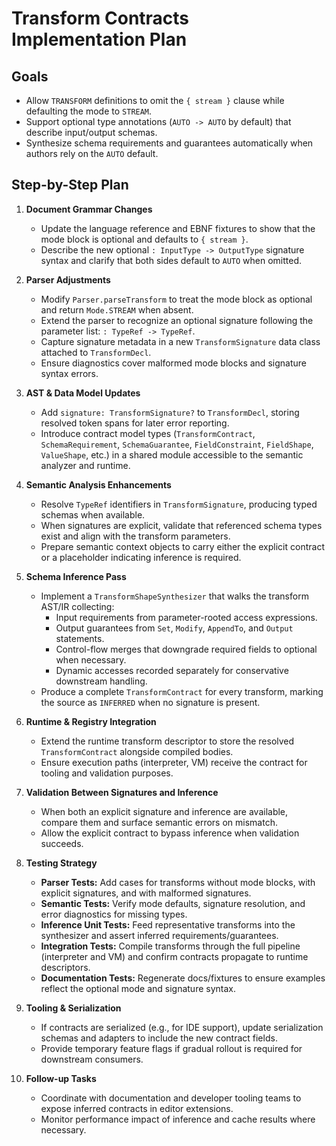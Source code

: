 # Transform Contracts Implementation Plan

## Goals
- Allow `TRANSFORM` definitions to omit the `{ stream }` clause while defaulting the mode to `STREAM`.
- Support optional type annotations (`AUTO -> AUTO` by default) that describe input/output schemas.
- Synthesize schema requirements and guarantees automatically when authors rely on the `AUTO` default.

## Step-by-Step Plan

1. **Document Grammar Changes**
   - Update the language reference and EBNF fixtures to show that the mode block is optional and defaults to `{ stream }`.
   - Describe the new optional `: InputType -> OutputType` signature syntax and clarify that both sides default to `AUTO` when omitted.

2. **Parser Adjustments**
   - Modify `Parser.parseTransform` to treat the mode block as optional and return `Mode.STREAM` when absent.
   - Extend the parser to recognize an optional signature following the parameter list: `: TypeRef -> TypeRef`.
   - Capture signature metadata in a new `TransformSignature` data class attached to `TransformDecl`.
   - Ensure diagnostics cover malformed mode blocks and signature syntax errors.

3. **AST & Data Model Updates**
   - Add `signature: TransformSignature?` to `TransformDecl`, storing resolved token spans for later error reporting.
   - Introduce contract model types (`TransformContract`, `SchemaRequirement`, `SchemaGuarantee`, `FieldConstraint`, `FieldShape`, `ValueShape`, etc.) in a shared module accessible to the semantic analyzer and runtime.

4. **Semantic Analysis Enhancements**
   - Resolve `TypeRef` identifiers in `TransformSignature`, producing typed schemas when available.
   - When signatures are explicit, validate that referenced schema types exist and align with the transform parameters.
   - Prepare semantic context objects to carry either the explicit contract or a placeholder indicating inference is required.

5. **Schema Inference Pass**
   - Implement a `TransformShapeSynthesizer` that walks the transform AST/IR collecting:
     - Input requirements from parameter-rooted access expressions.
     - Output guarantees from `Set`, `Modify`, `AppendTo`, and `Output` statements.
     - Control-flow merges that downgrade required fields to optional when necessary.
     - Dynamic accesses recorded separately for conservative downstream handling.
   - Produce a complete `TransformContract` for every transform, marking the source as `INFERRED` when no signature is present.

6. **Runtime & Registry Integration**
   - Extend the runtime transform descriptor to store the resolved `TransformContract` alongside compiled bodies.
   - Ensure execution paths (interpreter, VM) receive the contract for tooling and validation purposes.

7. **Validation Between Signatures and Inference**
   - When both an explicit signature and inference are available, compare them and surface semantic errors on mismatch.
   - Allow the explicit contract to bypass inference when validation succeeds.

8. **Testing Strategy**
   - **Parser Tests:** Add cases for transforms without mode blocks, with explicit signatures, and with malformed signatures.
   - **Semantic Tests:** Verify mode defaults, signature resolution, and error diagnostics for missing types.
   - **Inference Unit Tests:** Feed representative transforms into the synthesizer and assert inferred requirements/guarantees.
   - **Integration Tests:** Compile transforms through the full pipeline (interpreter and VM) and confirm contracts propagate to runtime descriptors.
   - **Documentation Tests:** Regenerate docs/fixtures to ensure examples reflect the optional mode and signature syntax.

9. **Tooling & Serialization**
   - If contracts are serialized (e.g., for IDE support), update serialization schemas and adapters to include the new contract fields.
   - Provide temporary feature flags if gradual rollout is required for downstream consumers.

10. **Follow-up Tasks**
    - Coordinate with documentation and developer tooling teams to expose inferred contracts in editor extensions.
    - Monitor performance impact of inference and cache results where necessary.
